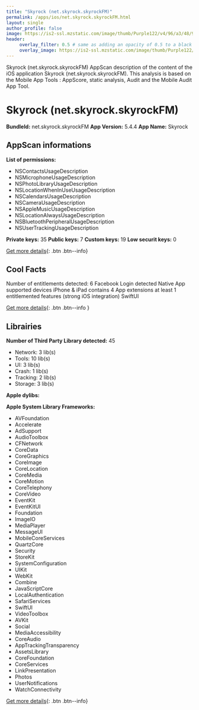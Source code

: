 ```yaml
---
title: "Skyrock (net.skyrock.skyrockFM)"
permalink: /apps/ios/net.skyrock.skyrockFM.html
layout: single
author_profile: false
image: https://is2-ssl.mzstatic.com/image/thumb/Purple122/v4/96/a3/48/96a3481f-4805-4f7c-2ca4-0e1404c5d36b/AppIcon-0-1x_U007emarketing-3-0-85-220.png/512x512bb.jpg
header: 
     overlay_filter: 0.5 # same as adding an opacity of 0.5 to a black background
     overlay_image: https://is2-ssl.mzstatic.com/image/thumb/Purple122/v4/96/a3/48/96a3481f-4805-4f7c-2ca4-0e1404c5d36b/AppIcon-0-1x_U007emarketing-3-0-85-220.png/512x512bb.jpg
---
```

Skyrock (net.skyrock.skyrockFM) AppScan description of the content of the iOS application Skyrock (net.skyrock.skyrockFM). This analysis is based on the Mobile App Tools : AppScore, static analysis, Audit and the Mobile Audit App Tool.

# Skyrock (net.skyrock.skyrockFM)

**BundleId:** net.skyrock.skyrockFM
**App Version:** 5.4.4
**App Name:** Skyrock


## AppScan informations 

**List of permissions:** 
- NSContactsUsageDescription
- NSMicrophoneUsageDescription
- NSPhotoLibraryUsageDescription
- NSLocationWhenInUseUsageDescription
- NSCalendarsUsageDescription
- NSCameraUsageDescription
- NSAppleMusicUsageDescription
- NSLocationAlwaysUsageDescription
- NSBluetoothPeripheralUsageDescription
- NSUserTrackingUsageDescription
  
  
**Private keys:** 35
**Public keys:** 7
**Custom keys:** 19
**Low securit keys:** 0
  
[Get more details](/pricing.html){: .btn .btn--info}

## Cool Facts

Number of entitlements detected: 6
Facebook Login detected
Native App
supported devices iPhone & iPad
contains 4 App extensions
at least 1 entitlemented features (strong iOS integration)
SwiftUI
  
[Get more details](/pricing.html){: .btn .btn--info }

## Librairies 
**Number of Third Party Library detected:** 45
- Network: 3 lib(s)
- Tools: 10 lib(s)
- UI: 3 lib(s)
- Crash: 1 lib(s)
- Tracking: 2 lib(s)
- Storage: 3 lib(s)


**Apple dylibs:**


**Apple System Library Frameworks:**
- AVFoundation
- Accelerate
- AdSupport
- AudioToolbox
- CFNetwork
- CoreData
- CoreGraphics
- CoreImage
- CoreLocation
- CoreMedia
- CoreMotion
- CoreTelephony
- CoreVideo
- EventKit
- EventKitUI
- Foundation
- ImageIO
- MediaPlayer
- MessageUI
- MobileCoreServices
- QuartzCore
- Security
- StoreKit
- SystemConfiguration
- UIKit
- WebKit
- Combine
- JavaScriptCore
- LocalAuthentication
- SafariServices
- SwiftUI
- VideoToolbox
- AVKit
- Social
- MediaAccessibility
- CoreAudio
- AppTrackingTransparency
- AssetsLibrary
- CoreFoundation
- CoreServices
- LinkPresentation
- Photos
- UserNotifications
- WatchConnectivity


  
[Get more details](/pricing.html){: .btn .btn--info}

